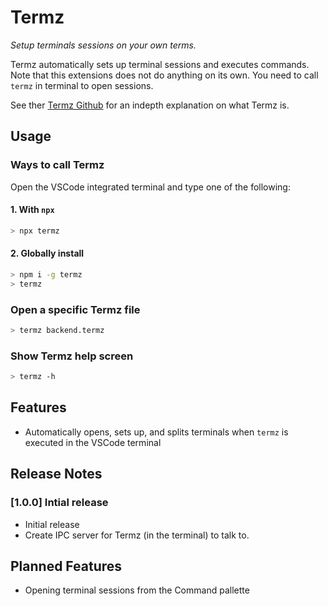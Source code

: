 # Termz

*Setup terminals sessions on your own terms.*

Termz automatically sets up terminal sessions and executes commands. Note that this extensions does not do anything on its own. 
You need to call `termz` in terminal to open sessions. 

See ther [Termz Github](https://github.com/Rikthepixel/termz) for an indepth explanation on what Termz is.

## Usage

### Ways to call Termz

Open the VSCode integrated terminal and type one of the following:

#### 1. With `npx` 
```sh
> npx termz
```

#### 2. Globally install
```sh
> npm i -g termz
> termz
```

### Open a specific Termz file

```sh
> termz backend.termz
```

### Show Termz help screen

```sh
> termz -h
```

## Features

- Automatically opens, sets up, and splits terminals when `termz` is executed in the VSCode terminal

## Release Notes

### [1.0.0] Intial release

- Initial release
- Create IPC server for Termz (in the terminal) to talk to.

## Planned Features

- Opening terminal sessions from the Command pallette